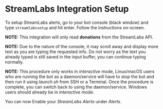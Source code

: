 # StreamLabs Integration Setup

To setup StreamLabs alerts, go to your bot console (black window) and type `streamlabssetup` and hit enter. Follow the instructions on-screen.

**NOTE:** This integration will only read **donations** from the StreamLabs API.

**NOTE:** Due to the nature of the console, it may scroll away and display more text as you are typing the requested info. Do not worry as the text you already typed is still saved in the input buffer, you can continue typing normally.

**NOTE:** This procedure only works in _interactive_ mode, Linux/macOS users who are running the bot as a daemon/service will have to stop the bot and then run it using _launch.sh_ from SSH or a Terminal. Once the procedure is complete, you can switch back to using the daemon/service. Windows users should already be in _interactive_ mode.

You can now Enable your *StreamLabs Alerts* under *Alerts*.
